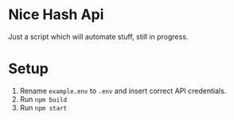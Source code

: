 # Nice Hash Api

Just a script which will automate stuff, still in progress.

# Setup
1. Rename `example.env` to `.env` and insert correct API credentials.
2. Run `npm build`
3. Run `npm start`